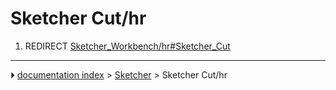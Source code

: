 # Sketcher Cut/hr
1.  REDIRECT [Sketcher_Workbench/hr#Sketcher_Cut](Sketcher_Workbench/hr#Sketcher_Cut.md)



---
⏵ [documentation index](../README.md) > [Sketcher](Sketcher_Workbench.md) > Sketcher Cut/hr
